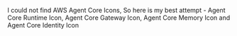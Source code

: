 I could not find AWS Agent Core Icons, So here is my best attempt - Agent Core Runtime Icon, Agent Core Gateway Icon, Agent Core Memory Icon and Agent Core Identity Icon
